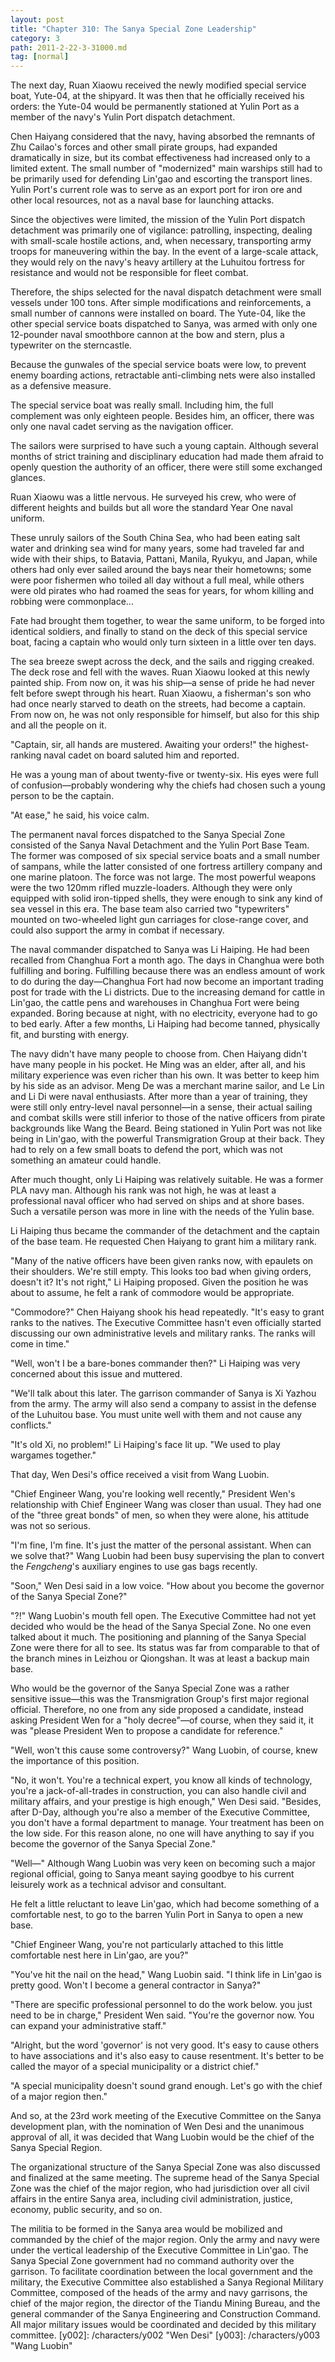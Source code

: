 ```yaml
---
layout: post
title: "Chapter 310: The Sanya Special Zone Leadership"
category: 3
path: 2011-2-22-3-31000.md
tag: [normal]
---
```


The next day, Ruan Xiaowu received the newly modified special service boat, Yute-04, at the shipyard. It was then that he officially received his orders: the Yute-04 would be permanently stationed at Yulin Port as a member of the navy's Yulin Port dispatch detachment.

Chen Haiyang considered that the navy, having absorbed the remnants of Zhu Cailao's forces and other small pirate groups, had expanded dramatically in size, but its combat effectiveness had increased only to a limited extent. The small number of "modernized" main warships still had to be primarily used for defending Lin'gao and escorting the transport lines. Yulin Port's current role was to serve as an export port for iron ore and other local resources, not as a naval base for launching attacks.

Since the objectives were limited, the mission of the Yulin Port dispatch detachment was primarily one of vigilance: patrolling, inspecting, dealing with small-scale hostile actions, and, when necessary, transporting army troops for maneuvering within the bay. In the event of a large-scale attack, they would rely on the navy's heavy artillery at the Luhuitou fortress for resistance and would not be responsible for fleet combat.

Therefore, the ships selected for the naval dispatch detachment were small vessels under 100 tons. After simple modifications and reinforcements, a small number of cannons were installed on board. The Yute-04, like the other special service boats dispatched to Sanya, was armed with only one 12-pounder naval smoothbore cannon at the bow and stern, plus a typewriter on the sterncastle.

Because the gunwales of the special service boats were low, to prevent enemy boarding actions, retractable anti-climbing nets were also installed as a defensive measure.

The special service boat was really small. Including him, the full complement was only eighteen people. Besides him, an officer, there was only one naval cadet serving as the navigation officer.

The sailors were surprised to have such a young captain. Although several months of strict training and disciplinary education had made them afraid to openly question the authority of an officer, there were still some exchanged glances.

Ruan Xiaowu was a little nervous. He surveyed his crew, who were of different heights and builds but all wore the standard Year One naval uniform.

These unruly sailors of the South China Sea, who had been eating salt water and drinking sea wind for many years, some had traveled far and wide with their ships, to Batavia, Pattani, Manila, Ryukyu, and Japan, while others had only ever sailed around the bays near their hometowns; some were poor fishermen who toiled all day without a full meal, while others were old pirates who had roamed the seas for years, for whom killing and robbing were commonplace...

Fate had brought them together, to wear the same uniform, to be forged into identical soldiers, and finally to stand on the deck of this special service boat, facing a captain who would only turn sixteen in a little over ten days.

The sea breeze swept across the deck, and the sails and rigging creaked. The deck rose and fell with the waves. Ruan Xiaowu looked at this newly painted ship. From now on, it was his ship—a sense of pride he had never felt before swept through his heart. Ruan Xiaowu, a fisherman's son who had once nearly starved to death on the streets, had become a captain. From now on, he was not only responsible for himself, but also for this ship and all the people on it.

"Captain, sir, all hands are mustered. Awaiting your orders!" the highest-ranking naval cadet on board saluted him and reported.

He was a young man of about twenty-five or twenty-six. His eyes were full of confusion—probably wondering why the chiefs had chosen such a young person to be the captain.

"At ease," he said, his voice calm.

The permanent naval forces dispatched to the Sanya Special Zone consisted of the Sanya Naval Detachment and the Yulin Port Base Team. The former was composed of six special service boats and a small number of sampans, while the latter consisted of one fortress artillery company and one marine platoon. The force was not large. The most powerful weapons were the two 120mm rifled muzzle-loaders. Although they were only equipped with solid iron-tipped shells, they were enough to sink any kind of sea vessel in this era. The base team also carried two "typewriters" mounted on two-wheeled light gun carriages for close-range cover, and could also support the army in combat if necessary.

The naval commander dispatched to Sanya was Li Haiping. He had been recalled from Changhua Fort a month ago. The days in Changhua were both fulfilling and boring. Fulfilling because there was an endless amount of work to do during the day—Changhua Fort had now become an important trading post for trade with the Li districts. Due to the increasing demand for cattle in Lin'gao, the cattle pens and warehouses in Changhua Fort were being expanded. Boring because at night, with no electricity, everyone had to go to bed early. After a few months, Li Haiping had become tanned, physically fit, and bursting with energy.

The navy didn't have many people to choose from. Chen Haiyang didn't have many people in his pocket. He Ming was an elder, after all, and his military experience was even richer than his own. It was better to keep him by his side as an advisor. Meng De was a merchant marine sailor, and Le Lin and Li Di were naval enthusiasts. After more than a year of training, they were still only entry-level naval personnel—in a sense, their actual sailing and combat skills were still inferior to those of the native officers from pirate backgrounds like Wang the Beard. Being stationed in Yulin Port was not like being in Lin'gao, with the powerful Transmigration Group at their back. They had to rely on a few small boats to defend the port, which was not something an amateur could handle.

After much thought, only Li Haiping was relatively suitable. He was a former PLA navy man. Although his rank was not high, he was at least a professional naval officer who had served on ships and at shore bases. Such a versatile person was more in line with the needs of the Yulin base.

Li Haiping thus became the commander of the detachment and the captain of the base team. He requested Chen Haiyang to grant him a military rank.

"Many of the native officers have been given ranks now, with epaulets on their shoulders. We're still empty. This looks too bad when giving orders, doesn't it? It's not right," Li Haiping proposed. Given the position he was about to assume, he felt a rank of commodore would be appropriate.

"Commodore?" Chen Haiyang shook his head repeatedly. "It's easy to grant ranks to the natives. The Executive Committee hasn't even officially started discussing our own administrative levels and military ranks. The ranks will come in time."

"Well, won't I be a bare-bones commander then?" Li Haiping was very concerned about this issue and muttered.

"We'll talk about this later. The garrison commander of Sanya is Xi Yazhou from the army. The army will also send a company to assist in the defense of the Luhuitou base. You must unite well with them and not cause any conflicts."

"It's old Xi, no problem!" Li Haiping's face lit up. "We used to play wargames together."

That day, Wen Desi's office received a visit from Wang Luobin.

"Chief Engineer Wang, you're looking well recently," President Wen's relationship with Chief Engineer Wang was closer than usual. They had one of the "three great bonds" of men, so when they were alone, his attitude was not so serious.

"I'm fine, I'm fine. It's just the matter of the personal assistant. When can we solve that?" Wang Luobin had been busy supervising the plan to convert the *Fengcheng*'s auxiliary engines to use gas bags recently.

"Soon," Wen Desi said in a low voice. "How about you become the governor of the Sanya Special Zone?"

"?!" Wang Luobin's mouth fell open. The Executive Committee had not yet decided who would be the head of the Sanya Special Zone. No one even talked about it much. The positioning and planning of the Sanya Special Zone were there for all to see. Its status was far from comparable to that of the branch mines in Leizhou or Qiongshan. It was at least a backup main base.

Who would be the governor of the Sanya Special Zone was a rather sensitive issue—this was the Transmigration Group's first major regional official. Therefore, no one from any side proposed a candidate, instead asking President Wen for a "holy decree"—of course, when they said it, it was "please President Wen to propose a candidate for reference."

"Well, won't this cause some controversy?" Wang Luobin, of course, knew the importance of this position.

"No, it won't. You're a technical expert, you know all kinds of technology, you're a jack-of-all-trades in construction, you can also handle civil and military affairs, and your prestige is high enough," Wen Desi said. "Besides, after D-Day, although you're also a member of the Executive Committee, you don't have a formal department to manage. Your treatment has been on the low side. For this reason alone, no one will have anything to say if you become the governor of the Sanya Special Zone."

"Well—" Although Wang Luobin was very keen on becoming such a major regional official, going to Sanya meant saying goodbye to his current leisurely work as a technical advisor and consultant.

He felt a little reluctant to leave Lin'gao, which had become something of a comfortable nest, to go to the barren Yulin Port in Sanya to open a new base.

"Chief Engineer Wang, you're not particularly attached to this little comfortable nest here in Lin'gao, are you?"

"You've hit the nail on the head," Wang Luobin said. "I think life in Lin'gao is pretty good. Won't I become a general contractor in Sanya?"

"There are specific professional personnel to do the work below. you just need to be in charge," President Wen said. "You're the governor now. You can expand your administrative staff."

"Alright, but the word 'governor' is not very good. It's easy to cause others to have associations and it's also easy to cause resentment. It's better to be called the mayor of a special municipality or a district chief."

"A special municipality doesn't sound grand enough. Let's go with the chief of a major region then."

And so, at the 23rd work meeting of the Executive Committee on the Sanya development plan, with the nomination of Wen Desi and the unanimous approval of all, it was decided that Wang Luobin would be the chief of the Sanya Special Region.

The organizational structure of the Sanya Special Zone was also discussed and finalized at the same meeting. The supreme head of the Sanya Special Zone was the chief of the major region, who had jurisdiction over all civil affairs in the entire Sanya area, including civil administration, justice, economy, public security, and so on.

The militia to be formed in the Sanya area would be mobilized and commanded by the chief of the major region. Only the army and navy were under the vertical leadership of the Executive Committee in Lin'gao. The Sanya Special Zone government had no command authority over the garrison. To facilitate coordination between the local government and the military, the Executive Committee also established a Sanya Regional Military Committee, composed of the heads of the army and navy garrisons, the chief of the major region, the director of the Tiandu Mining Bureau, and the general commander of the Sanya Engineering and Construction Command. All major military issues would be coordinated and decided by this military committee.
[y002]: /characters/y002 "Wen Desi"
[y003]: /characters/y003 "Wang Luobin"